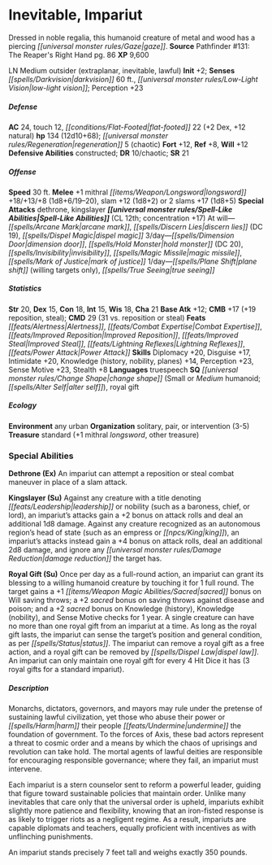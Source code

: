 ﻿---
cssclass: [monsters]
title1: Inevitable, Impariut
desc_short: Dressed in noble regalia, this humanoid creature of metal and wood has
  a piercing gaze.
title2: Impariut
CR: 10
sources:
- name: "Pathfinder #131: The Reaper's Right Hand"
  page: 86
  link: http://paizo.com/products/btpy9x04?Pathfinder-Adventure-Path-The-Reaper-s-Right-Hand
XP: 9600
alignment: LN
size: Medium
type: outsider
subtypes:
- extraplanar
- inevitable
- lawful
initiative:
  bonus: 2
senses:
  darkvision: 60
  low-light vision: true
AC:
  AC: 24
  touch: 12
  flat_footed: 22
  components:
    dex: 2
    natural: 12
HP:
  HP: 134
  long: 12d10+68
  regeneration: 5
  regeneration_weakness: chaotic
saves:
  fort: 12
  ref: 8
  will: 12
defensive_abilities:
- constructed
DR:
- amount: 10
  weakness: chaotic
SR: 21
speeds:
  base: 30
attacks:
  melee:
  - - text: +1 mithral longsword +18/+13/+8 (1d8+6/19-20)
      entries:
      - - damage: 1d8+6
          crit_range: 19-20
      attack: +1 mithral longsword
      bonus:
      - 18
      - 13
      - 8
    - text: slam +12 (1d8+2)
      entries:
      - - damage: 1d8+2
      attack: slam
      bonus:
      - 12
  - - text: 2 slams +17 (1d8+5)
      entries:
      - - damage: 1d8+5
      count: 2
      attack: slams
      bonus:
      - 17
  special:
  - dethrone
  - kingslayer
spell_like_abilities:
  entries:
  - name: arcane mark
    source: default
    freq: At will
  - name: discern lies
    source: default
    freq: At will
    DC: 19
  - name: dispel magic
    source: default
    freq: At will
  - name: dimension door
    source: default
    freq: 3/day
  - name: hold monster
    source: default
    freq: 3/day
    DC: 20
  - name: invisibility
    source: default
    freq: 3/day
  - name: magic missile
    source: default
    freq: 3/day
  - name: mark of justice
    source: default
    freq: 3/day
  - name: plane shift
    source: default
    freq: 1/day
    other: willing targets only
  - name: true seeing
    source: default
    freq: 1/day
  sources:
  - name: default
    CL: 12
    concentration: 17
ability_scores:
  STR: 20
  DEX: 15
  CON: 18
  INT: 15
  WIS: 18
  CHA: 21
BAB: 12
CMB: 17
CMB_other: +19 reposition, steal
CMD: 29
CMD_other: 31 vs. reposition or steal
feats:
- name: Alertness
- name: Combat Expertise
- name: Improved Reposition
- name: Improved Steal
- name: Lightning Reflexes
- name: Power Attack
skills:
  Diplomacy: 20
  Disguise: 17
  Intimidate: 20
  Knowledge (history): 14
  Knowledge (nobility): 14
  Knowledge (planes): 14
  Perception: 23
  Sense Motive: 23
  Stealth: 8
languages:
- truespeech
special_qualities:
- change shape (Small or Medium humanoid; alter self)
- royal gift
ecology:
  environment: any urban
  organization: solitary, pair, or intervention (3-5)
  treasure_type: standard
  treasure:
  - +1 mithral longsword
  - other treasure
special_abilities:
  Dethrone (Ex): An impariut can attempt a reposition or steal combat maneuver in
    place of a slam attack.
  Kingslayer (Su): Against any creature with a title denoting leadership or nobility
    (such as a baroness, chief, or lord), an impariut's attacks gain a +2 bonus on
    attack rolls and deal an additional 1d8 damage. Against any creature recognized
    as an autonomous region's head of state (such as an empress or king), an impariut's
    attacks instead gain a +4 bonus on attack rolls, deal an additional 2d8 damage,
    and ignore any damage reduction the target has.
  Royal Gift (Su): Once per day as a full-round action, an impariut can grant its
    blessing to a willing humanoid creature by touching it for 1 full round. The target
    gains a +1 sacred bonus on Will saving throws; a +2 sacred bonus on saving throws
    against disease and poison; and a +2 sacred bonus on Knowledge (history), Knowledge
    (nobility), and Sense Motive checks for 1 year. A single creature can have no
    more than one royal gift from an impariut at a time. As long as the royal gift
    lasts, the impariut can sense the target's position and general condition, as
    per status. The impariut can remove a royal gift as a free action, and a royal
    gift can be removed by dispel law. An impariut can only maintain one royal gift
    for every 4 Hit Dice it has (3 royal gifts for a standard impariut).
desc_long: |-
  Monarchs, dictators, governors, and mayors may rule under the pretense of sustaining lawful civilization, yet those who abuse their power or harm their people undermine the foundation of government. To the forces of Axis, these bad actors represent a threat to cosmic order and a means by which the chaos of uprisings and revolution can take hold. The mortal agents of lawful deities are responsible for encouraging responsible governance; where they fail, an impariut must intervene.

   Each impariut is a stern counselor sent to reform a powerful leader, guiding that figure toward sustainable policies that maintain order. Unlike many inevitables that care only that the universal order is upheld, impariuts exhibit slightly more patience and flexibility, knowing that an iron-fisted response is as likely to trigger riots as a negligent regime. As a result, impariuts are capable diplomats and teachers, equally proficient with incentives as with unflinching punishments.

   An impariut stands precisely 7 feet tall and weighs exactly 350 pounds.

---

# Inevitable, Impariut
Dressed in noble regalia, this humanoid creature of metal and wood has a piercing _[[universal monster rules/Gaze|gaze]]_.
**Source** Pathfinder #131: The Reaper's Right Hand pg. 86
**XP** 9,600

LN Medium outsider (extraplanar, inevitable, lawful)
**Init** +2; **Senses** _[[spells/Darkvision|darkvision]]_ 60 ft., _[[universal monster rules/Low-Light Vision|low-light vision]]_; Perception +23

##### Defense

**AC** 24, touch 12, _[[conditions/Flat-Footed|flat-footed]]_ 22 (+2 Dex, +12 natural)
**hp** 134 (12d10+68); _[[universal monster rules/Regeneration|regeneration]]_ 5 (chaotic)
**Fort** +12, **Ref** +8, **Will** +12
**Defensive Abilities** constructed; **DR** 10/chaotic; **SR** 21

##### Offense
**Speed** 30 ft.
**Melee** +1 mithral _[[items/Weapon/Longsword|longsword]]_ +18/+13/+8 (1d8+6/19–20), slam +12 (1d8+2) or 2 slams +17 (1d8+5)
**Special Attacks** dethrone, kingslayer
**_[[universal monster rules/Spell-Like Abilities|Spell-Like Abilities]]_** (CL 12th; concentration +17)
At will—_[[spells/Arcane Mark|arcane mark]]_, _[[spells/Discern Lies|discern lies]]_ (DC 19), _[[spells/Dispel Magic|dispel magic]]_ 
3/day—_[[spells/Dimension Door|dimension door]]_, _[[spells/Hold Monster|hold monster]]_ (DC 20), _[[spells/Invisibility|invisibility]]_, _[[spells/Magic Missile|magic missile]]_, _[[spells/Mark of Justice|mark of justice]]_ 
1/day—_[[spells/Plane Shift|plane shift]]_ (willing targets only), _[[spells/True Seeing|true seeing]]_

##### Statistics
**Str** 20, **Dex** 15, **Con** 18, **Int** 15, **Wis** 18, **Cha** 21
**Base Atk** +12; **CMB** +17 (+19 reposition, steal); **CMD** 29 (31 vs. reposition or steal)
**Feats** _[[feats/Alertness|Alertness]]_, _[[feats/Combat Expertise|Combat Expertise]]_, _[[feats/Improved Reposition|Improved Reposition]]_, _[[feats/Improved Steal|Improved Steal]]_, _[[feats/Lightning Reflexes|Lightning Reflexes]]_, _[[feats/Power Attack|Power Attack]]_
**Skills** Diplomacy +20, Disguise +17, Intimidate +20, Knowledge (history, nobility, planes) +14, Perception +23, Sense Motive +23, Stealth +8
**Languages** truespeech
**SQ** _[[universal monster rules/Change Shape|change shape]]_ (Small or _Medium_ humanoid; _[[spells/Alter Self|alter self]]_), royal gift

##### Ecology

**Environment** any urban
**Organization** solitary, pair, or intervention (3-5)
**Treasure** standard (+1 mithral _longsword_, other treasure)

### Special Abilities

**Dethrone (Ex)** An impariut can attempt a reposition or steal combat maneuver in place of a slam attack.

**Kingslayer (Su)** Against any creature with a title denoting _[[feats/Leadership|leadership]]_ or nobility (such as a baroness, chief, or lord), an impariut’s attacks gain a +2 bonus on attack rolls and deal an additional 1d8 damage. Against any creature recognized as an autonomous region’s head of state (such as an empress or _[[npcs/King|king]]_), an impariut’s attacks instead gain a +4 bonus on attack rolls, deal an additional 2d8 damage, and ignore any _[[universal monster rules/Damage Reduction|damage reduction]]_ the target has.

**Royal Gift (Su)** Once per day as a full-round action, an impariut can grant its blessing to a willing humanoid creature by touching it for 1 full round. The target gains a +1 _[[items/Weapon Magic Abilities/Sacred|sacred]]_ bonus on Will saving throws; a +2 _sacred_ bonus on saving throws against disease and poison; and a +2 _sacred_ bonus on Knowledge (history), Knowledge (nobility), and Sense Motive checks for 1 year. A single creature can have no more than one royal gift from an impariut at a time. As long as the royal gift lasts, the impariut can sense the target’s position and general condition, as per _[[spells/Status|status]]_. The impariut can remove a royal gift as a free action, and a royal gift can be removed by _[[spells/Dispel Law|dispel law]]_. An impariut can only maintain one royal gift for every 4 Hit Dice it has (3 royal gifts for a standard impariut).

##### Description

Monarchs, dictators, governors, and mayors may rule under the pretense of sustaining lawful civilization, yet those who abuse their power or _[[spells/Harm|harm]]_ their people _[[feats/Undermine|undermine]]_ the foundation of government. To the forces of Axis, these bad actors represent a threat to cosmic order and a means by which the chaos of uprisings and revolution can take hold. The mortal agents of lawful deities are responsible for encouraging responsible governance; where they fail, an impariut must intervene.

Each impariut is a stern counselor sent to reform a powerful leader, guiding that figure toward sustainable policies that maintain order. Unlike many inevitables that care only that the universal order is upheld, impariuts exhibit slightly more patience and flexibility, knowing that an iron-fisted response is as likely to trigger riots as a negligent regime. As a result, impariuts are capable diplomats and teachers, equally proficient with incentives as with unflinching punishments.

An impariut stands precisely 7 feet tall and weighs exactly 350 pounds.